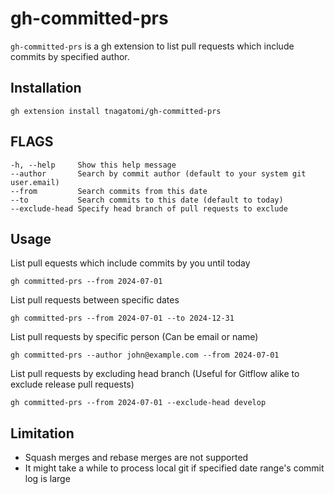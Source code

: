 # gh-committed-prs

`gh-committed-prs` is a gh extension to list pull requests which include commits by specified author.

## Installation

```console
gh extension install tnagatomi/gh-committed-prs
```

## FLAGS

```
-h, --help     Show this help message
--author       Search by commit author (default to your system git user.email)
--from         Search commits from this date
--to           Search commits to this date (default to today)
--exclude-head Specify head branch of pull requests to exclude
```

## Usage

List pull equests which include commits by you until today

```console
gh committed-prs --from 2024-07-01
```

List pull requests between specific dates

```console
gh committed-prs --from 2024-07-01 --to 2024-12-31
```

List pull requests by specific person (Can be email or name)

```console
gh committed-prs --author john@example.com --from 2024-07-01
```

List pull requests by excluding head branch (Useful for Gitflow alike to exclude release pull requests)

```console
gh committed-prs --from 2024-07-01 --exclude-head develop
```

## Limitation

- Squash merges and rebase merges are not supported
- It might take a while to process local git if specified date range's commit log is large

